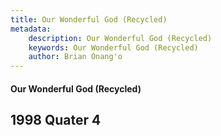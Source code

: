 ```yaml
---
title: Our Wonderful God (Recycled)
metadata:
    description: Our Wonderful God (Recycled)
    keywords: Our Wonderful God (Recycled)
    author: Brian Onang'o
---
```


#### Our Wonderful God (Recycled)

## 1998 Quater 4
